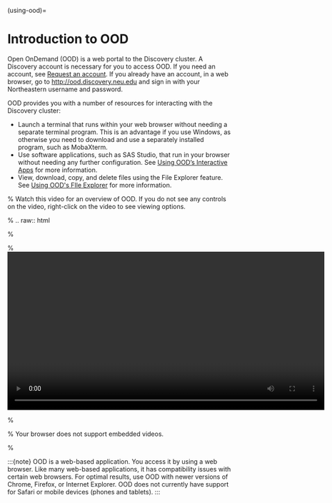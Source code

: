 (using-ood)=

# Introduction to OOD

Open OnDemand (OOD) is a web portal to the Discovery cluster. A Discovery account
is necessary for you to access OOD. If you need an account, see [Request an account](../first_steps/get_access). If you already have an account, in a web browser, go to <http://ood.discovery.neu.edu> and sign in with your Northeastern username and password.

OOD provides you with a number of resources for interacting with the Discovery cluster:

- Launch a terminal that runs within your web browser without needing a separate terminal program. This is an advantage if you use Windows, as otherwise you need to download and use a separately installed program, such as MobaXterm.
- Use software applications, such as SAS Studio, that run in your browser without needing any further configuration. See [Using OOD’s Interactive Apps](./interactiveapps.md) for more information.
- View, download, copy, and delete files using the File Explorer feature. See [Using OOD's FIle Explorer](./fileexplore.md) for more information.

% Watch this video for an overview of OOD. If you do not see any controls on the video, right-click on the video to see viewing options.

% .. raw:: html

%

% <video width="710" autoplay mute controls>

% <source src="../video/XXXXXXX.mp4" type="video/mp4">

% Your browser does not support embedded videos.

% </video>

:::{note}
OOD is a web-based application. You access it by using a web browser. Like many web-based applications,
it has compatibility issues with certain web browsers. For optimal results, use OOD with newer versions of Chrome, Firefox, or  Internet Explorer.
OOD does not currently have support for Safari or mobile devices (phones and tablets).
:::
